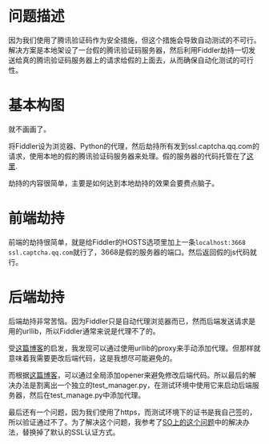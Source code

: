 # 问题描述
因为我们使用了腾讯验证码作为安全措施，但这个措施会导致自动测试的不可行。解决方案是本地架设了一台假的腾讯验证码服务器，然后利用Fiddler劫持一切发送给真的腾讯验证码服务器上的请求给假的上面去，从而确保自动化测试的可行性。

# 基本构图
就不画画了。

将Fiddler设为浏览器、Python的代理，然后劫持所有发到ssl.captcha.qq.com的请求，使用本地的假的腾讯验证码服务器来处理。假的服务器的代码托管在了[这里](https://github.com/noenergysoftware/faketx).

劫持的内容很简单，主要是如何达到本地劫持的效果会要费点脑子。

# 前端劫持
前端的劫持很简单，就是给Fiddler的HOSTS选项里加上一条`localhost:3668		ssl.captcha.qq.com`就行了，3668是假的服务器的端口。然后返回假的js代码就行。

# 后端劫持
后端劫持非常苦恼。因为Fiddler只是自动代理浏览器而已，然而后端发送请求是用的urllib，所以Fiddler通常来说是代理不了的。

受[这篇博客](https://blog.csdn.net/u013948858/article/details/78255814)的启发，我发现可以通过使用urllib的proxy来手动添加代理。但那样就意味着我需要更改后端代码，这是我想尽可能避免的。

而根据[这篇博客](https://www.cnblogs.com/jmmchina/p/6692576.html)，可以通过全局添加opener来避免修改后端代码。所以最后的解决办法是割离出一个独立的test_manager.py，在测试环境中使用它来启动后端服务器，然后在test_manage.py中添加代理。

最后还有一个问题，因为我们使用了https，而测试环境下的证书是我自己签的，所以验证通过不了。为了解决这个问题，我参考了[SO上的这个问题](https://stackoverflow.com/questions/27835619/urllib-and-ssl-certificate-verify-failed-error)中的解决办法，替换掉了默认的SSL认证方式。